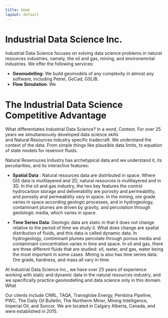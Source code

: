 ```yaml
---
title: Home
layout: default
---
```



# Industrial Data Science Inc. 

Industrial Data Science focuses on solving data science problems in natural resources industries, namely, the oil and gas, 
mining, and environemntal industries. We offer the following services:

- **Geomodelling**: We build geomodels of any complexity in almost any software, including Petrel, GoCad, GSLIB.
- **Flow Simulation**: We 

# The Industrial Data Science Competitive Advantage

What differentiates Industrial Data Science? In a word, Context. For over 25 years we simultaneously developed data science skills  
and Natural Resources industry specific tradecraft. We understand the context of the data. From simple things like plausible data 
limits, to equation of state models for reserovir fluids.  

Natural Reserouces Industry has archetypical data and we understand it, its peculiarities, and its interactive features:

- **Spatial Data** : Natural resources data are distributed in space. Where GIS data is multilayered and 2D, natural resources is 
multilayered and in 3D. In the oil and gas industry, the two key features the control hydrocarbon storage and deliverability are porosity and 
permeability, and porosity and permeability vary in space. In the mining, ore grade varies in space according
geologic processes, and in hydrogeology, contaminant plumes are driven by gravity, and percolation through geolologic media, which varies 
in space. 

- **Time Series Data**: Geologic data are static in that it does not change relative to the period of time we study it. What does change 
are spatial distribution of fluids, and this data is called dynamic data. In hydrogeology, contiminant plumes percolate through porous 
media and contaminant concentration varies in time and space. In oil and gas, there are three different fluids that are studied: oil, 
water, and gas, water being the most important in some cases. Mining is also has time series data. Ore grade, hardness, and mass all 
vary in time.

At Industrial Data Science Inc., we have over 25 years of experience working with static and dynamic data in the natural resources 
industry, and we specifically practice geomodelling and data science only in this domain. What 


Our clients include CNRL, TAQA, 
Transglobe Energy, Pembina Pipeline, PWC, The Daily Oil Bulletin, The Northerm Miner, Mining Intelligence, Imperial Oil, and Suncor. 
We are located in Calgary Alberta, Canada, and were established in 2015.
